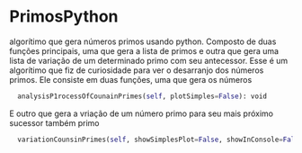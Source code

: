 # PrimosPython
<p> algorítimo que gera números primos usando python. Composto de duas funções principais, uma que gera a lista de primos e outra que gera uma lista de variação de um determinado primo com seu antecessor.
Esse é um algorítimo que fiz de curiosidade para ver o desarranjo dos números primos. Ele consiste em duas funções, uma que gera os números </p>

```py
  analysisP1rocessOfCounainPrimes(self, plotSimples=False): void
```

<p> E outro que gera a vriação de um número primo para seu mais próximo sucessor também primo </p>

```py
  variationCounsinPrimes(self, showSimplesPlot=False, showInConsole=False): void
```

